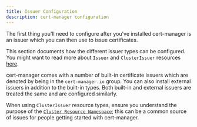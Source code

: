 ```yaml
---
title: Issuer Configuration
description: cert-manager configuration
---
```


The first thing you'll need to configure after you've installed cert-manager is an issuer
which you can then use to issue certificates.

This section documents how the different issuer types can be configured. You might want to
read more about `Issuer` and `ClusterIssuer` resources [here](../concepts/issuer.md).

cert-manager comes with a number of built-in certificate issuers which are denoted by being in
the `cert-manager.io` group. You can also install external issuers in addition to the built-in types.
Both built-in and external issuers are treated the same and are configured similarly.

When using `ClusterIssuer` resource types, ensure you understand the purpose of the
[`Cluster Resource Namespace`](../faq/cluster-resource.md); this can be a common source
of issues for people getting started with cert-manager.

